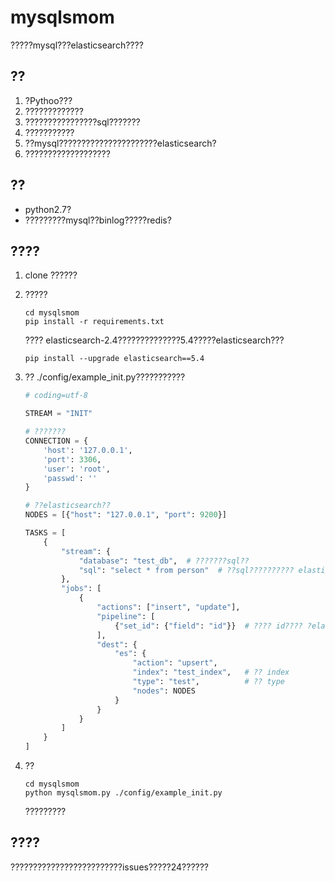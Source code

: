 # mysqlsmom

?????mysql???elasticsearch????

## ??

1. ?Pythoo???
2. ?????????????
3. ????????????????sql???????
4. ???????????
5. ??mysql??????????????????????elasticsearch?
6. ???????????????????

## ??

- python2.7?
- ?????????mysql??binlog?????redis?

## ????

1. clone ??????

2. ?????

   ```
   cd mysqlsmom
   pip install -r requirements.txt
   ```

   ???? elasticsearch-2.4??????????????5.4?????elasticsearch???

   ```
   pip install --upgrade elasticsearch==5.4
   ```

3. ?? ./config/example_init.py???????????

   ```python
   # coding=utf-8

   STREAM = "INIT"

   # ???????
   CONNECTION = {
       'host': '127.0.0.1',
       'port': 3306,
       'user': 'root',
       'passwd': ''
   }

   # ??elasticsearch??
   NODES = [{"host": "127.0.0.1", "port": 9200}]

   TASKS = [
       {
           "stream": {
               "database": "test_db",  # ???????sql??
               "sql": "select * from person"  # ??sql?????????? elasticsearch
           },
           "jobs": [
               {
                   "actions": ["insert", "update"],
                   "pipeline": [
                       {"set_id": {"field": "id"}}  # ???? id???? ?elasticsearch????id
                   ],
                   "dest": {
                       "es": {
                           "action": "upsert",
                           "index": "test_index",   # ?? index
                           "type": "test",          # ?? type
                           "nodes": NODES
                       }
                   }
               }
           ]
       }
   ]
   ```

4. ??

   ```
   cd mysqlsmom
   python mysqlsmom.py ./config/example_init.py
   ```

   ?????????

## ????

?????????????????????????issues?????24??????